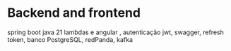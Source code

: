 # Backend and frontend
spring boot java 21 lambdas e angular 
, autenticação jwt, swagger, refresh token, banco PostgreSQL, redPanda, kafka
